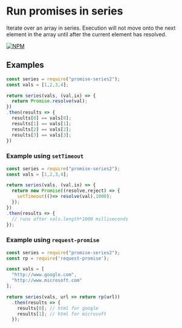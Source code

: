 # Run promises in series

Iterate over an array in series. Execution will not move onto the next element in the array until after the current element has resolved.

[![NPM](https://nodei.co/npm/promise-series2.png?downloads=true&downloadRank=true&stars=true)](https://nodei.co/npm/promise-series2/)

## Examples

````javascript
const series = require("promise-series2");
const vals = [1,2,3,4];

return series(vals, (val,ix) => {
  return Promise.resolve(val);
})
.then(results => {
  results[0] == vals[0];
  results[1] == vals[1];
  results[2] == vals[2];
  results[3] == vals[3];
})

````

### Example using `setTimeout`
````javascript
const series = require("promise-series2");
const vals = [1,2,3,4];

return series(vals, (val,ix) => {
  return new Promise((resolve,reject) => {
    setTimeout(()=> resolve(val),1000);
  });
})
.then(results => {
  // runs after vals.length*1000 milliseconds
});

````

### Example using `request-promise`
````javascript
const series = require("promise-series2");
const rp = require('request-promise');

const vals = [
  "http://www.google.com",
  "http://www.microsoft.com"
];

return series(vals, url => return rp(url))
  .then(results => {
    results[0]; // html for google
    results[1]; // html for microsoft
  });

````
